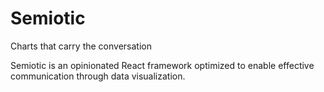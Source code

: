 # Semiotic

Charts that carry the conversation

Semiotic is an opinionated React framework optimized to enable effective communication through data visualization.
